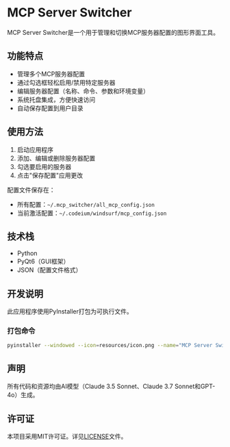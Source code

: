 # MCP Server Switcher

MCP Server Switcher是一个用于管理和切换MCP服务器配置的图形界面工具。

## 功能特点

- 管理多个MCP服务器配置
- 通过勾选框轻松启用/禁用特定服务器
- 编辑服务器配置（名称、命令、参数和环境变量）
- 系统托盘集成，方便快速访问
- 自动保存配置到用户目录

## 使用方法

1. 启动应用程序
2. 添加、编辑或删除服务器配置
3. 勾选要启用的服务器
4. 点击"保存配置"应用更改

配置文件保存在：
- 所有配置：`~/.mcp_switcher/all_mcp_config.json`
- 当前激活配置：`~/.codeium/windsurf/mcp_config.json`

## 技术栈

- Python
- PyQt6（GUI框架）
- JSON（配置文件格式）

## 开发说明

此应用程序使用PyInstaller打包为可执行文件。

### 打包命令

```bash
pyinstaller --windowed --icon=resources/icon.png --name="MCP Server Switcher" main.py
```

## 声明

所有代码和资源均由AI模型（Claude 3.5 Sonnet、Claude 3.7 Sonnet和GPT-4o）生成。

## 许可证

本项目采用MIT许可证。详见[LICENSE](LICENSE)文件。

